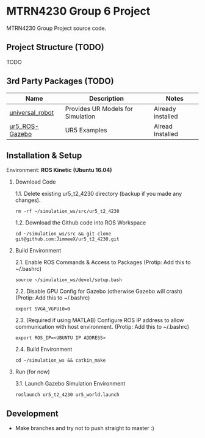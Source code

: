 # MTRN4230 Group 6 Project 
MTRN4230 Group Project source code.

## Project Structure (TODO)
TODO

## 3rd Party Packages (TODO)
Name | Description | Notes
---|---|---
[universal_robot](https://github.com/ros-industrial/universal_robot) | Provides UR Models for Simulation | Already installed
[ur5_ROS-Gazebo](https://github.com/lihuang3/ur5_ROS-Gazebo) | UR5 Examples | Alread Installed


## Installation & Setup

Environment: **ROS Kinetic (Ubuntu 16.04)**
1. Download Code

    1.1. Delete existing ur5_t2_4230 directory (backup if you made any changes).
    ```
    rm -rf ~/simulation_ws/src/ur5_t2_4230
    ```

    1.2. Download the Github code into ROS Workspace
    ```
    cd ~/simulation_ws/src && git clone git@github.com:JimmeeX/ur5_t2_4230.git
    ```

2. Build Environment

    2.1. Enable ROS Commands & Access to Packages (Protip: Add this to ~/.bashrc)
    ```
    source ~/simulation_ws/devel/setup.bash
    ```

    2.2. Disable GPU Config for Gazebo (otherwise Gazebo will crash) (Protip: Add this to ~/.bashrc)
    ```
    export SVGA_VGPU10=0
    ```

    2.3. (Required if using MATLAB) Configure ROS IP address to allow communication with host environment. (Protip: Add this to ~/.bashrc)
    ```
    export ROS_IP=<UBUNTU IP ADDRESS>
    ```

    2.4. Build Environment

    ```
    cd ~/simulation_ws && catkin_make
    ```

3. Run (for now)

    3.1. Launch Gazebo Simulation Environment
    ```
    roslaunch ur5_t2_4230 ur5_world.launch
    ```

## Development

- Make branches and try not to push straight to master :)
